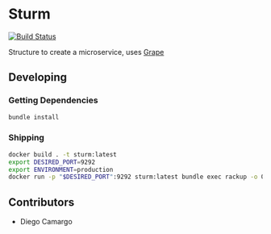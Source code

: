 # Sturm

[![Build Status](https://travis-ci.org/belfazt/sturm.svg?branch=master)](https://travis-ci.org/belfazt/sturm)

Structure to create a microservice, uses [Grape](https://github.com/ruby-grape/grape)

## Developing

### Getting Dependencies

```bash
bundle install
```

### Shipping
```bash
docker build . -t sturm:latest
export DESIRED_PORT=9292
export ENVIRONMENT=production
docker run -p "$DESIRED_PORT":9292 sturm:latest bundle exec rackup -o 0.0.0.0 -E "$ENVIRONMENT"
```

## Contributors
* Diego Camargo
